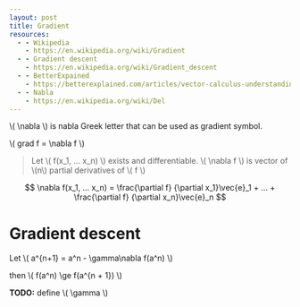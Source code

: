 ```yaml
---
layout: post
title: Gradient
resources:
  - - Wikipedia
    - https://en.wikipedia.org/wiki/Gradient
  - - Gradient descent
    - https://en.wikipedia.org/wiki/Gradient_descent
  - - BetterExpained
    - https://betterexplained.com/articles/vector-calculus-understanding-the-gradient/
  - - Nabla
    - https://en.wikipedia.org/wiki/Del
---
```


\\( \nabla \\) is nabla Greek letter that can be used as gradient symbol.

\\( grad f = \nabla f \\)

> Let \\( f(x_1, ... x_n) \\) exists and differentiable. \\( \nabla f \\) is vector of \\(n\\) partial derivatives of \\( f \\)

$$
  \nabla f(x_1, ... x_n) = \frac{\partial f} {\partial x_1}\vec{e}_1 + ... + \frac{\partial f} {\partial x_n}\vec{e}_n
$$

# Gradient descent

Let \\( a^{n+1} = a^n - \gamma\nabla f(a^n) \\)

then \\( f(a^n) \ge f(a^{n + 1}) \\)

**TODO:** define \\( \gamma \\)
